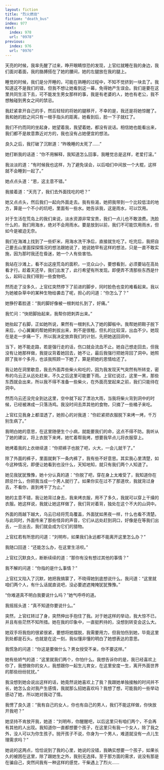 ```yaml
---
layout: fiction
title: "烈火燃烧"
fiction: "death_bus"
index: 977
next:
  index: 978
  url: "0978"
previous:
  index: 976
  url: "0976"
---
```

天亮的时候，我率先醒了过来，睁开眼睛惊恐的发现，上官红就睡在我的身边，我们面对着面，我的胳膊搭在了她的腰间，她的左腿放在我的腿上。

睡觉的时候，我们是分开睡的，可能在熟睡的过程中，不知不觉挤到一块去了。我知道这不是我们的错，但我不想让她看到这一幕，免得她产生误会。我们是要在这里共同生活下去，可不能发生男女那样的事，我是有老婆的人，她也有老公，我不想触碰到男女之间的禁忌。

我赶紧拿开自己的手，然后轻轻的将她的腿移开，不幸的是，我还是将她惊醒了。我和她的脸之间只有一根手指头的距离，她看到后，脸一下子就红了。

我们不约而同的坐起身，她望着我，我望着她，都没有说话。相信她也能看出来，我们都不是故意靠近对方的，我也没有占她便宜的想法。

良久之后，我打破了沉默道：“昨晚睡的太死了……”

她打断我的话道：“你不用解释，我知道怎么回事，我睡觉总是这样，老爱打滚。”

我淡淡的道：“有时候我也这样，为了避免误会，以后咱们中间放一个大棍，这样就不会睡到一起了。”

她点点头道：“恩，这主意不错。”

我接着道：“天亮了，我们去外面找吃的吧？”

她又点点头，然后我们一起向外面走去。我有些渴，她把我带到一个比较低洼的地方，算是一个不小的坑吧，里面有一些水。她告诉我，这是雨水，可以饮用。

对于生活在荒岛上的我们来说，淡水资源非常宝贵，我们一点儿也不敢浪费。洗脸什么的，我们用海水，绝对不会用雨水。要是放到以前，我们不可能饮用雨水，但如今是被迫无奈。

我们在海滩上找到了一些虾米，用海水洗干净后，直接就生吃了。吃完后，我把自己要去山里面探探情况的想法跟她说了，她说她早有这样的想法，只是一直不敢实施，因为那时我还在昏迷，她一个人有些害怕。

我站在沙滩上，看不出这座荒岛的面积，一览众山小，要想看到，必须要站在高处看才行。趁着天还早，我们出发了，此行希望有所发现。即便弄不清那些东西是什么，起码让我们得到一些食物吧。

然而走了没多久，上官红突然停下了前进的脚步，同时脸色也变的难看起来。我以为她被杂草中的某种生物给袭击了呢，担心的问道：“你怎么了？”

她狰狞着脸道：“我的脚好像被一根刺给扎到了，好痛。”

我忙问：“快把脚抬起来，我帮你把刺弄出来。”

她抬起了右脚，正如她所说，果然有一根刺扎入了她的脚板中。我帮她把鞋子脱下来后，小心翼翼的帮她把刺拔出来，刺不是很粗，但扎的比较深，出血不少。她现在是走一步痛一下，所以我决定放弃我们的计划，先把她送回洞中。

当下，她不能走路，若是强行走的话，伤口就会流血不止。她自己想走回去，但我没有让她那样做，我提议背着她回去，她不让，最后我强行把她背回了洞中。她照顾了我半个多月，也该我照顾一下她了，算是把她的恩情给还了。

我让她在洞里歇息，我去外面弄些柴火和吃的，因为我发现天气突然有所转变，密布的乌云正从远处赶来，不久之后这里可能要下雨。上官红说过，这里一黑，那些东西就会出来，所以我不得不准备一些柴火，在外面亮堂起来之前，我们只能待在洞中。

然而乌云还没完全到达这里，空中就下起了漂泊大雨，当我将柴火背到洞中的时候，已经被淋成一只落汤鸡。我没时间去弄其他的食物，只摘了一些橘子来吃。

上官红见我身上都湿透了，她担心的对我道：“你赶紧把衣服脱下来烤一烤，千万别生病了。”

我明白她的意思，在这里随便生个小病，就能要我们的命，这点不得不防。我听从了她的建议，将上衣脱下来烤，她忙着帮我烤，想要我早点儿将衣服穿上。

她烤着我的上衣继续道：“你把裤子也脱了吧，火大，一会儿就干了。”

除了外面的裤子，里面就剩下一条内裤了，我有些不好意思。其实我心里清楚，如今这种情况，即便让她看到也没什么，天知地知，就只有我们两个人知道了。

她见我犹犹豫豫，她十分认真的道：“你脱了吧，穿在身上太难受了，我知道你在顾忌什么，你把我当成一个男人就行了。如果你实在过不了那道坎，我就背过身去，不看你，直到烤干了为止。”

她的主意不错，我让她背过身去，我来烤衣服，用不了多久，我就可以穿上干燥的衣服。她这样说，我就让她这样做了，我们背对着背，独处在这个不大的山洞中。

外面的雨越下越大，乌云已经将荒岛覆盖，外面犹如黑夜一样，什么也看不清楚。与此同时，外面传来了那些怪异的声音，它们从远处赶到洞口，好像是在等我们出去，一旦出去，我们就会成为它们的猎物。

上官红若有所思的问道：“刘明布，如果我们永远都不能离开这里怎么办？”

我随口回道：“还能怎么办，在这里生活呗。”

上官红沉默良久，断断续续的道：“那你有没有想过其他的事情？”

我不解的问道：“你指的是什么事情？”

上官红又陷入了沉默，她把我搞蒙了，不晓得她到底想说什么。我问道：“这里就咱们两个人，有什么话就直说吧，没必要遮遮掩掩犹犹豫豫。”

“你难道真不明白我要说什么吗？”她气呼呼的道。

我摇摇头道：“真不知道你要说什么。”

突然，上官红转过了身，突然伸出手抱住了我。对于她这样的举动，我大惊不已，并且有些茫然不知所措。她在我的印象中，一直挺矜持的，没想到转变会这么大。

她双手将我抱的很紧很紧，要想将她摆脱，我需要用力，但我怕伤到她，毕竟这里到处都是石头。也就是在这一刻，我似懂非懂的明白了她想表达的意思。

我慌急的问道：“你这是要做什么？男女授受不亲，你不要这样。”

她有些娇气的道：“这里就我们两个，你怕什么。我想告诉你的是，我已经喜欢上你了，我想做你的女人，我想跟你一起生儿育女，在这里安度一生，离开外面世界的那些纷纷扰扰。”

我没想到她会说出这样的话，她竟然说她喜欢上了我？我跟她单独接触的时间并不长，她怎么会对我产生感情，我就那么招她喜欢吗？我想了想，可能我的一些举动感动了她，所以她对我动了情。

我愣了良久道：“我有自己的女人，你也有自己的男人，我们不能这样做，你快放开我吧？”

她坚持不肯放开我，她道：“刘明布，你醒醒吧，以后这里只有咱们两个，不会再有其他的人出现。我知道你一直都想要个孩子，在这里只有我一个女人，除了我之外，没人可以为你生孩子。抛开孩子不说，你身为一个男人，难道就没有一点儿生理需求吗？”

她说的这两点，恰恰说到了我的心里，她说的没错，我确实想要一个孩子，如果长久的被困在这里，除了跟她生之外，我别无选择。至于那方面的需求，说没有那是在骗自己，突然间我有一种这样的感觉，干柴遇上了烈火……